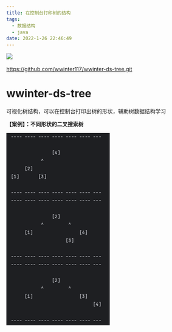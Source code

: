 ```yaml
---
title: 在控制台打印树的结构
tags:
  - 数据结构
  - java
date: 2022-1-26 22:46:49
---
```

![](https://zincv.oss-cn-hangzhou.aliyuncs.com/images/tree-3dd1430368563ef0e4be474e822478d0.jpeg)

https://github.com/wwinter117/wwinter-ds-tree.git

# wwinter-ds-tree

可视化树结构，可以在控制台打印出树的形状，辅助树数据结构学习

**【案例】：不同形状的二叉搜索树**

[![img.png](https://github.com/wwinter117/wwinter-ds-tree/raw/main/src/main/resources/pic/img.png)](https://github.com/wwinter117/wwinter-ds-tree/blob/main/src/main/resources/pic/img.png)